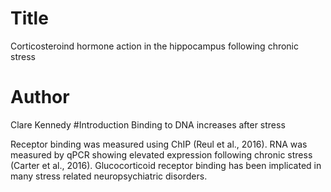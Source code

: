 # Title
Corticosteroind hormone action in the hippocampus following chronic stress
# Author 
Clare Kennedy
#Introduction
Binding to DNA increases after stress

Receptor binding was measured using ChIP (Reul et al., 2016).
RNA was measured by qPCR showing elevated expression following chronic stress (Carter et al., 2016).
Glucocorticoid receptor binding has been implicated in many stress related neuropsychiatric disorders. 
